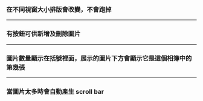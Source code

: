 ### 在不同視窗大小排版會改變，不會跑掉
---
### 有按鈕可供新增及刪除圖片
---
### 圖片數量顯示在括號裡面，展示的圖片下方會顯示它是這個相簿中的第幾張
---
### 當圖片太多時會自動產生 scroll bar